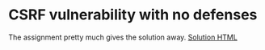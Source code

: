 # CSRF vulnerability with no defenses
The assignment pretty much gives the solution away.
[Solution HTML](./assets/CSRF%20vulnerability%20with%20no%20defenses.html)